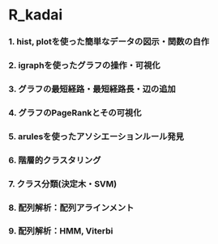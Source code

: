 # R_kadai

### 1. hist, plotを使った簡単なデータの図示・関数の自作

### 2. igraphを使ったグラフの操作・可視化

### 3. グラフの最短経路・最短経路長・辺の追加

### 4. グラフのPageRankとその可視化

### 5. arulesを使ったアソシエーションルール発見

### 6. 階層的クラスタリング

### 7. クラス分類(決定木・SVM)

### 8. 配列解析：配列アラインメント

### 9. 配列解析：HMM, Viterbi
